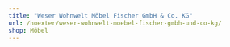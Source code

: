 ```yaml
---
title: "Weser Wohnwelt Möbel Fischer GmbH & Co. KG"
url: /hoexter/weser-wohnwelt-moebel-fischer-gmbh-und-co-kg/
shop: Möbel
---
```

